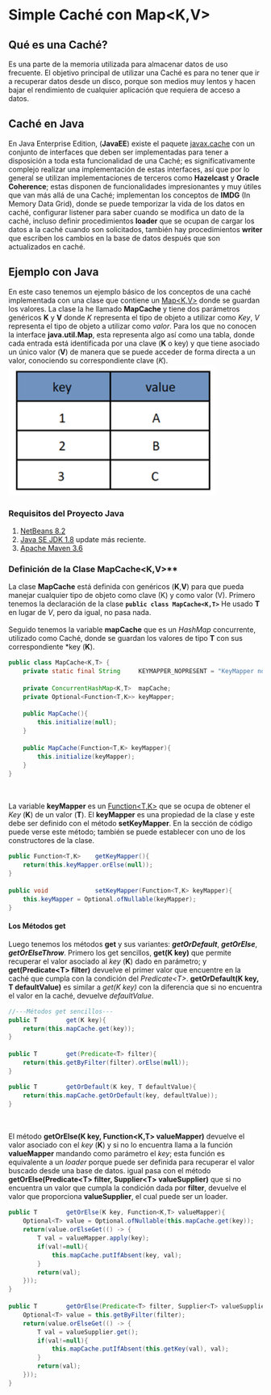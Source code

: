 # Simple Caché con Map<K,V>

## Qué es una Caché?
Es una parte de la memoria utilizada para almacenar datos de uso frecuente. El objetivo principal de utilizar una Caché es para no tener que ir a recuperar datos desde un disco, porque son medios muy lentos y hacen bajar el rendimiento de cualquier aplicación que requiera de acceso a datos.

## Caché en Java
En Java Enterprise Edition, (**JavaEE**) existe el paquete [javax.cache](https://static.javadoc.io/javax.cache/cache-api/1.0.0/index.html?javax/cache/) con un conjunto de interfaces que deben ser implementadas para tener a disposición a toda esta funcionalidad de una Caché; es significativamente complejo realizar una implementación de estas interfaces, así que por lo general se utilizan implementaciones de terceros como **Hazelcast** y  **Oracle Coherence**; estas disponen de funcionalidades impresionantes y muy útiles que van más allá de una Caché; implementan los conceptos de **IMDG** (In Memory Data Grid), donde se puede temporizar la vida de los datos en caché, configurar listener para saber cuando se modifica un dato de la caché, incluso definir procedimientos **loader** que se ocupan de cargar los datos a la caché cuando son solicitados, también hay procedimientos **writer** que escriben los cambios en la base de datos después que son actualizados en caché.

## Ejemplo con Java
En este caso tenemos un ejemplo básico de los conceptos de una caché implementada con una clase que contiene un [Map<K,V>](https://docs.oracle.com/javase/8/docs/api/java/util/Map.html) donde se guardan los valores. La clase la he llamado **MapCache** y tiene dos parámetros genéricos **K** y **V** donde *K* representa el tipo de objeto a utilizar como *Key*, *V* representa el tipo de objeto a utilizar como *valor*. Para los que no conocen la interface **java.util.Map**, esta representa algo así como una tabla, donde cada entrada está identificada por una clave (**K** o key) y que tiene asociado un único valor (**V**) de manera que se puede acceder de forma directa a un valor, conociendo su correspondiente clave (*K*). <br/>
![alt text](https://github.com/jmedinaJBM/SimpleCache/blob/master/Tabla_MAP.png)

### Requisitos del Proyecto Java
1. [NetBeans 8.2](https://netbeans.org/downloads/)
2. [Java SE JDK 1.8](https://www.oracle.com/technetwork/java/javase/downloads/jdk8-downloads-2133151.html?fbclid=IwAR21GQMtgfZY7ZzLscX538bwGPkzqT8ap2jXCFUy0Ycnmxqy4hEDja7XPJo) update más reciente.
3. [Apache Maven 3.6](https://www-us.apache.org/dist/maven/maven-3/3.6.0/binaries/apache-maven-3.6.0-bin.zip?fbclid=IwAR2pO8S7v5Frm0eKYDoTemFWSu7w0fIYOIXsDrmrthNlUKGHQbF6uN5TkoM)

### Definición de la Clase MapCache<K,V>**
La clase **MapCache** está definida con genéricos (**K**,**V**) para que pueda manejar cualquier tipo de objeto como clave (K) y como valor (V).  Primero tenemos la declaración de la clase  **``public class MapCache<K,T>``** He usado **T** en lugar de *V*, pero da igual, no pasa nada.<br/><br/> 
Seguido tenemos la variable **mapCache** que es un *HashMap* concurrente, utilizado como Caché, donde se guardan los valores de tipo **T** con sus correspondiente *key (**K**).
```java
public class MapCache<K,T> {
    private static final String     KEYMAPPER_NOPRESENT = "KeyMapper no definido.";
    
    private ConcurrentHashMap<K,T>  mapCache;
    private Optional<Function<T,K>> keyMapper;
    
    public MapCache(){
        this.initialize(null);
    }
    
    public MapCache(Function<T,K> keyMapper){
        this.initialize(keyMapper);
    }
}
```
<br/><br/>La variable **keyMapper** es un [Function<T,K>](https://docs.oracle.com/javase/8/docs/api/java/util/function/Function.html) que se ocupa de obtener el *Key* (**K**) de un valor  (**T**). El **keyMapper** es una propiedad de la clase y este debe ser definido con el método **setKeyMapper**. En la sección de código puede verse este método; también se puede establecer con uno de los constructores de la clase.
```java
public Function<T,K>    getKeyMapper(){
    return(this.keyMapper.orElse(null));
}

public void             setKeyMapper(Function<T,K> keyMapper){
    this.keyMapper = Optional.ofNullable(keyMapper);
}
```

#### Los Métodos get
Luego tenemos los métodos **get** y sus variantes: **_getOrDefault_**, **_getOrElse_**, **_getOrElseThrow_**.  Primero los get sencillos, **get(K key)** que permite recuperar el valor asociado al *key* (**K**) dado en parámetro; y **get(Predicate\<T> filter)**  devuelve el primer valor que encuentre en la caché que cumpla con la condición del *Predicate\<T>*. **getOrDefault(K key, T defaultValue)** es similar a *get(K key)* con la diferencia que si no encuentra el valor en la caché, devuelve *defaultValue*.
```java
//---Métodos get sencillos---
public T        get(K key){
    return(this.mapCache.get(key));
}

public T        get(Predicate<T> filter){
    return(this.getByFilter(filter).orElse(null));
}
```
```java
public T        getOrDefault(K key, T defaultValue){
    return(this.mapCache.getOrDefault(key, defaultValue));
}
```
<br/><br/> El método **getOrElse(K key, Function<K,T> valueMapper)** devuelve el valor asociado con el *key* (**K**) y si no lo encuentra llama a la función **valueMapper** mandando como parámetro el *key*; esta función es equivalente a un *loader* porque puede ser definida para recuperar el valor buscado desde una base de datos. igual pasa con el método **getOrElse(Predicate\<T> filter, Supplier\<T> valueSupplier)** que si no encuentra un valor que cumpla la condición dada por **filter**, devuelve el valor que proporciona **valueSupplier**, el cual puede ser un loader.
```java
public T        getOrElse(K key, Function<K,T> valueMapper){
    Optional<T> value = Optional.ofNullable(this.mapCache.get(key));
    return(value.orElseGet(() -> {
        T val = valueMapper.apply(key);
        if(val!=null){
            this.mapCache.putIfAbsent(key, val);
        }
        return(val);
    }));
}

public T        getOrElse(Predicate<T> filter, Supplier<T> valueSupplier){
    Optional<T> value = this.getByFilter(filter);
    return(value.orElseGet(() -> {
        T val = valueSupplier.get();
        if(val!=null){
            this.mapCache.putIfAbsent(this.getKey(val), val);
        }
        return(val);
    }));
}
```
